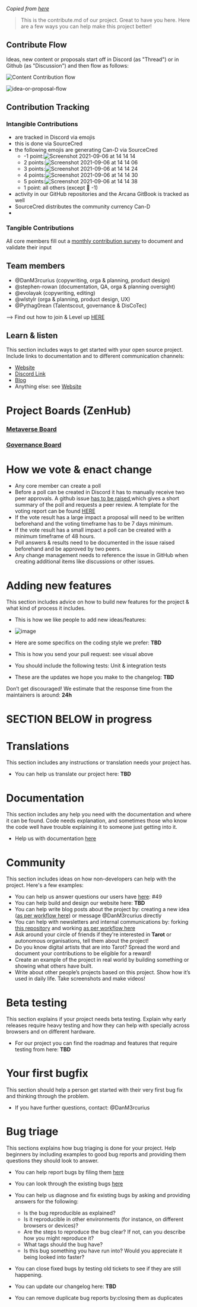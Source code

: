 *Copied from [here](https://github.com/DanM3rcurius/DAO-Open-Source/edit/main/Contribute.md)*

> This is the contribute.md of our project. Great to have you here. Here are a few ways you can help make this project better!

## Contribute Flow
Ideas, new content or proposals start off in Discord (as "Thread") or in Github (as "Discussion") and then flow as follows:
 
![Content Contribution flow](https://user-images.githubusercontent.com/80257662/133680709-d087964e-c951-44e7-b984-f6fed778c3d6.png)

![idea-or-proposal-flow](https://user-images.githubusercontent.com/80257662/133680801-13af209b-6231-49e4-87b7-55ef64e36c4f.png)


## Contribution Tracking

### Intangible Contributions 
- are tracked in Discord via emojis
- this is done via SourceCred
- the following emojis are generating Can-D via SourceCred
   - -1 point:![Screenshot 2021-09-06 at 14 14 14](https://user-images.githubusercontent.com/80257662/132551430-bb58a98a-7854-4cfe-9451-51447a1c41d4.png)
   - 2 points:![Screenshot 2021-09-06 at 14 14 06](https://user-images.githubusercontent.com/80257662/132550780-a1f78b59-5360-47d3-97a7-b7ddbd3fcfcd.png)
   - 3 points:![Screenshot 2021-09-06 at 14 14 24](https://user-images.githubusercontent.com/80257662/132551320-789a1b82-2afc-44c3-925f-91307656ef42.png)
   - 4 points:![Screenshot 2021-09-06 at 14 14 30](https://user-images.githubusercontent.com/80257662/132551351-453697c6-98cf-49a5-8983-c6366330fbe2.png)
   - 5 points:![Screenshot 2021-09-06 at 14 14 38](https://user-images.githubusercontent.com/80257662/132551407-8ecc64b0-c9a5-450c-86a0-955c06c6f1f6.png)
   - 1 point: all others (except 💩 -1)
- activity in our GitHub repositories and the Arcana GitBook is tracked as well
- SourceCred distributes the community currency Can-D
-
### Tangible Contributions
All core members fill out a [monthly contribution survey](https://github.com/SecretDecks/Documentation/issues/new?assignees=&labels=Contribution+Survey&template=ContributionSurvey.yml&title=year%28number%29-month%28number%29-your-name-SecretDecks-ContributionSurvey) to document and validate their input

## Team members

- @DanM3rcurius (copywriting, orga & planning, product design)
- @stephen-rowan (documentation, QA, orga & planning oversight)
- @evolayak (copywriting, editing)
- @wlstylr (orga & planning, product design, UX)
- @Pythag0rean (Talentscout, governance & DisCoTec)

--> Find out how to join & Level up [HERE](https://secretdecks.gitbook.io/catalyst-proposals/v/fund-6-proposals/documentation/how-we-do-stuff)

## Learn & listen

This section includes ways to get started with your open source project. Include links to documentation and to different communication channels: 

* [Website](www.secretdecks.com)
* [Discord Link](https://discord.gg/Ww85r7yJMk) 
* [Blog](https://medium.com/@secretdecks)         
* Anything else: see [Website](www.secretdecks.com)

# Project Boards (ZenHub)

### [Metaverse Board](https://app.zenhub.com/workspaces/secretdecks-metaverse-615413e56a2e7e0012d7f67b/board?repos=388480352,365693936,373318695)

### [Governance Board](https://app.zenhub.com/workspaces/governance-616fcf3d74c8bd0014baf6db/board?repos=364902835,388480352,369747231)


# How we vote & enact change

- Any core member can create a poll
- Before a poll can be created in Discord it has to manually receive two peer approvals. A github issue [has to be raised](https://github.com/SecretDecks/Documentation/issues/new/choose),which gives a short summary of the poll and requests a peer review. A template for the voting report can be found [HERE](https://github.com/SecretDecks/Documentation/issues/new/choose)
- If the vote result has a large impact a proposal will need to be written beforehand and the voting timeframe has to be 7 days minimum.
- If the vote result has a small impact a poll can be created with a minimum timeframe of 48 hours.
- Poll answers & results need to be documented in the issue raised beforehand and be approved by two peers.
- Any change management needs to reference the issue in GitHub when creating additional items like discussions or other issues.

# Adding new features

This section includes advice on how to build new features for the project & what kind of process it includes. 

* This is how we like people to add new ideas/features: 
* ![image](https://user-images.githubusercontent.com/80257662/136210728-cfeb1bcd-2239-4649-a495-30c78e81949e.png)

* Here are some specifics on the coding style we prefer: **TBD**   
* This is how you send your pull request: see visual above              
* You should include the following tests: Unit & integration tests                  
* These are the updates we hope you make to the changelog: **TBD** 

Don’t get discouraged! We estimate that the response time from the
maintainers is around: **24h**


###

# SECTION BELOW in progress

# Translations

This section includes any instructions or translation needs your project has. 

* You can help us translate our project here: **TBD**

# Documentation

This section includes any help you need with the documentation and where it can be found. Code needs explanation, and sometimes those who know the code well have trouble explaining it to someone just getting into it. 

* Help us with documentation [here](https://github.com/SecretDecks/Documentation)

# Community 
This section includes ideas on how non-developers can help with the project. Here's a few examples:

* You can help us answer questions our users have [here](https://github.com/SecretDecks/Documentation/discussions/49): #49
* You can help build and design our website here: **TBD**
* You can help write blog posts about the project by: creating a new idea ([as per workflow here](https://github.com/SecretDecks/Documentation/issues/29)) or message @DanM3rcurius directly 
* You can help with newsletters and internal communications by: forking [this repository](https://github.com/SecretDecks/Contentwriting) and working [as per workflow here](https://github.com/SecretDecks/Documentation/issues/29)
* Ask around your circle of friends if they're interested in **Tarot** or autonomous organisations, tell them about the project!
* Do you know digital artists that are into Tarot? Spread the word and document your contributions to be eligible for a reward! 
* Create an example of the project in real world by building something or
showing what others have built. 
* Write about other people’s projects based on this project. Show how
it’s used in daily life. Take screenshots and make videos!


# Beta testing

This section explains if your project needs beta testing. Explain why early releases require heavy testing and how they can help with specially across browsers and on different hardware. 

* For our project you can find the roadmap and features that require
testing from here: **TBD**

# Your first bugfix
This section should help a person get started with their very first bug fix and thinking through the problem.

* If you have further questions, contact: @DanM3rcurius

# Bug triage

This sections explains how bug triaging is done for your project. Help beginners by including examples to good bug reports and providing them questions they should look to answer. 

* You can help report bugs by filing them [here](https://github.com/SecretDecks/Documentation/issues) 
* You can look through the existing bugs [here](https://github.com/SecretDecks/Documentation/issues) 

* You can help us diagnose and fix existing bugs by asking and providing answers for the following:

  * Is the bug reproducible as explained?   
  * Is it reproducible in other environments (for instance, on different browsers or devices)?   
  * Are the steps to reproduce the bug clear? If not, can you describe how you might reproduce it?  
  * What tags should the bug have?  
  * Is this bug something you have run into? Would you appreciate it being looked into faster?  

* You can close fixed bugs by testing old tickets to see if they are still happening.
* You can update our changelog here: **TBD**
* You can remove duplicate bug reports by:closing them as duplicates

